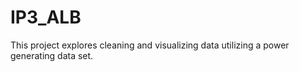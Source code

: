 # IP3_ALB

This project explores cleaning and visualizing data utilizing a power generating data set.
